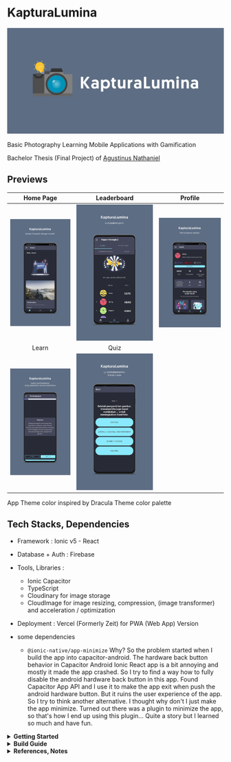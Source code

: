 # KapturaLumina
![KapturaLumina](previews/banner.jpg)

Basic Photography Learning Mobile Applications with Gamification

Bachelor Thesis (Final Project) of [Agustinus Nathaniel](https://agustinusnathaniel.com)

## Previews

Home Page | Leaderboard | Profile
:-------------------------:|:-------------------------:|:-------------------------:
![01](previews/01.jpg) | ![02](previews/02.jpg) | ![03](previews/03.jpg)
Learn | Quiz | 
![04](previews/04.jpg) | ![05](previews/05.jpg) | 

App Theme color inspired by Dracula Theme color palette

## Tech Stacks, Dependencies
* Framework : Ionic v5 - React
* Database + Auth : Firebase
* Tools, Libraries : 
  - Ionic Capacitor
  - TypeScript
  - Cloudinary for image storage
  - CloudImage for image resizing, compression, (image transformer) and acceleration / optimization
* Deployment : Vercel (Formerly Zeit) for PWA (Web App) Version

* some dependencies
  - `@ionic-native/app-minimize`
    Why? So the problem started when I build the app into capacitor-android. The hardware back button behavior in Capacitor Android Ionic React app is a bit annoying and mostly it made the app crashed. So I try to find a way how to fully disable the android hardware back button in this app. Found Capacitor App API and I use it to make the app exit when push the android hardware button. But it ruins the user experience of the app. So I try to think another alternative. I thought why don't I just make the app minimize. Turned out there was a plugin to minimize the app, so that's how I end up using this plugin... Quite a story but I learned so much and have fun.

<details>
  <summary><strong>Getting Started</strong></summary>
  
  ## Getting Started
  * [Download](https://nodejs.org) and install node.js
  * Install ionic CLI : 
    `npm install -g ionic`
  * Clone this repo
    `git clone https://github.com/sozonome/kapturalumina.git`
  * Run `npm i` or `yarn` from project root
  * Important
    - Setup a Firebase console
    - Put the required keys in `.env` (see [.env_sample](https://github.com/sozonome/kapturalumina/blob/master/.env_sample))
    - Set up the [Auth and Database](#SettingUptheFirebase)
  * Run `ionic s`

  ## SettingUptheFirebase
  In order for the application to run, you will need to connect it to Firebase Auth and Database. The specified database structure are included in the [models](https://github.com/sozonome/kapturalumina/blob/master/src/models/learnModules.tsx).
</details>

<details>
  <summary><strong>Build Guide</strong></summary>

  ## General Build Guide
  * `npm run build-release-android` or `npm run build-clean-release-android`

  ## Build to APK Guide
  1. `npm run build-release-android`,
  2. `npm run debug-android`, wait until Android Studio Open and finish setting up Gradle etc
  3. Clean Project + Rebuild Project if needed
  4. Go to Build > Generate Signed Bundle / APK 
  5. Put in the password of the KeyStore
  6. Done
</details>

<details>
  <summary><strong>References, Notes</strong></summary>

  ## References
  ##### Some references and problems I encounter during development and I think will be helpful for my next projects
  - [Ionic](https://ionicframerwork.com/)
    - [Ionic Docs](https://ionicframework.com/docs/react) 
    - [Ionic + React + Firebase Tutorial](https://www.youtube.com/playlist?list=PLYxzS__5yYQlhvyLXSKhv4oAvl06MInSE)
    - [Change Font](https://commentedcoding.com/how-to-create-a-settings-page-with-customizable-font-family-in-ionic-5-steps/)
    - [Theming](https://ionicframework.com/docs/theming/themes)
    - [Colors - Color Generator](https://ionicframework.com/docs/theming/colors)
    - Hardware Back Button Android Problem
      - [Hardware Back Button Android Problem - Android](https://ionicframework.com/docs/developing/hardware-back-button)
      - [Hardware Back Button Android Problem - Android](https://forum.ionicframework.com/t/react-handle-hardware-back-button/183566/3)
        <pre><code>setupConfig({
          swipeBackEnabled: false,
          hardwareBackButton: false, //android
        });</code></pre>
      - [React Config](https://ionicframework.com/docs/react/config)
        - [Capacitor App API - Add listener back button](https://capacitor.ionicframework.com/docs/apis/app/)
        - [App Minimize](https://ionicframework.com/docs/native/app-minimize)
  - [Environment Variables](https://www.youtube.com/watch?v=17UVejOw3zA)
  - [Firebase](https://firebase.google.com/)
    - [React Auth with Firebase and Hooks](https://www.youtube.com/watch?v=unr4s3jd9qA)
    - [Manage Users](https://firebase.google.com/docs/auth/web/manage-users)
    - [Realtime Database Read and Write](https://firebase.google.com/docs/database/web/read-and-write)
  - [Persistent Login](https://www.youtube.com/watch?v=2Oz-OLB8FQQ)
  - [Capacitor](https://capacitor.ionicframework.com/docs/)
  - [Android App Version Number](https://www.freakyjolly.com/change-version-number-of-app-in-android-studio/#.XtM01TPiuHs)
</details>

